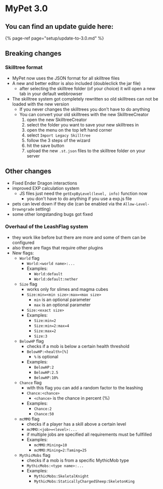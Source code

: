 # MyPet 3.0

## You can find an update guide here:

{% page-ref page="setup/update-to-3.0.md" %}

## Breaking changes

### Skilltree format

* MyPet now uses the JSON format for all skilltree files
* A new and better editor is also included \(doubleclick the jar file\)
  * after selecting the skilltree folder \(of your choice\) it will open a new tab in your default webbrowser
* The skilltree system got completely rewritten so old skilltrees can not be loaded with the new version
  * If you never changes the skilltrees you don't have to do anything
  * You can convert your old skilltrees with the new SkilltreeCreator
    1. open the new SkilltreeCreator
    2. select the folder you want to save your new skilltrees in
    3. open the menu on the top left hand corner
    4. select `Import Legacy Skilltree`
    5. follow the 3 steps of the wizard
    6. hit the save button
    7. upload the new `.st.json` files to the skilltree folder on your server

## Other changes

* Fixed Ender Dragon interactions
* improved EXP calculation system
  * JS files just need the `getExpByLevel(level, info)` function now
    * you don't have to do anything if you use a exp.js file
* pets can level down if they die \(can be enabled via the `Allow-Level-Drowngrade` setting\)
* some other longstanding bugs got fixed

### Overhaul of the LeashFlag system

* they work like before but there are more and some of them can be configured
* also there are flags that require other plugins
* New flags:
  * `World` flag
    * `World:<world name>:...`
    * Examples:
      * `World:default`
      * `World:default:nether`
  * `Size` flag
    * works only for slimes and magma cubes
    * `Size:min=<min size>:max=<max size>`
      * `min` is an optional parameter
      * `max` is an optional parameter
    * `Size:<exact size>`
    * Examples:
      * `Size:min=2`
      * `Size:min=2:max=4`
      * `Size:max=2`
      * `Size:3`
  * `BelowHP` flag
    * checks if a mob is below a certain health threshold
    * `BelowHP:<health>[%]`
      * `%` is optional
    * Examples:
      * `BelowHP:2`
      * `BelowHP:2.5`
      * `BelowHP:10%`
  * `Chance` flag
    * with this flag you can add a random factor to the leashing
    * `Chance:<chance>`
      * `<chance>` is the chance in percent \(%\)
    * Examples:
      * `Chance:2`
      * `Chance:50`
  * `mcMMO` flag
    * checks if a player has a skill above a certain level
    * `mcMMO:<job>=<level>:...`
    * if multiple jobs are specified all requirements must be fullfilled
    * Examples:
      * `mcMMO:Mining=10`
      * `mcMMO:Mining=2:Taming=25`
  * `MythicMobs` flag
    * checks if a mob is from a specific MythicMob type
    * `MythicMobs:<type name>:...`
    * Examples:
      * `MythicMobs:SkeletalKnight`
      * `MythicMobs:StaticallyChargedSheep:SkeletonKing`

